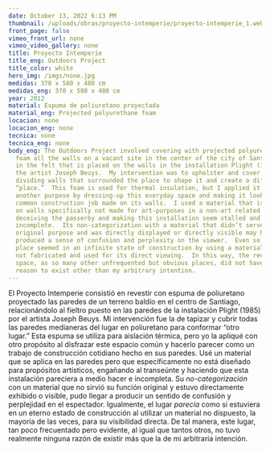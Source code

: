 ```yaml
---
date: October 13, 2022 6:13 PM
thumbnail: /uploads/obras/proyecto-intemperie/proyecto-intemperie_1.webp
front_page: false
vimeo_front_url: none
vimeo_video_gallery: none
title: Proyecto Intemperie
title_eng: Outdoors Project
title_color: white
hero_img: /imgs/none.jpg
medidas: 370 x 580 x 480 cm
medidas_eng: 370 x 580 x 480 cm
year: 2012
material: Espuma de poliuretano proyectada
material_eng: Projected polyurethane foam
locacion: none
locacion_eng: none
tecnica: none
tecnica_eng: none
body_eng: The Outdoors Project involved covering with projected polyurethane
  foam all the walls on a vacant site in the center of the city of Santiago as
  in the felt that is placed on the walls in the installation Plight (1985) by
  the artist Joseph Beuys.  My intervention was to upholster and cover the
  dividing walls that surrounded the place to shape it and create a different
  “place.”  This foam is used for thermal insulation, but I applied it with
  another purpose by dressing-up this everyday space and making it look as a
  common construction job made on its walls.  I used a material that is applied
  on walls specifically not made for art-purposes in a non-art related space,
  deceiving the passerby and making this installation seem stalled and
  incomplete.  Its non-categorization with a material that didn’t serve its
  original purpose and was directly displayed or directly visible may have
  produced a sense of confusion and perplexity on the viewer.  Even so, the
  place seemed in an infinite state of construction by using a material that is
  not fabricated and used for its direct viewing.  In this way, the recreated
  space, as so many other unfrequented but obvious places, did not have any
  reason to exist other than my arbitrary intention.
---
```

El Proyecto Intemperie consistió en revestir con espuma de poliuretano proyectado las paredes de un terreno baldío en el centro de Santiago, relacionándolo al fieltro puesto en las paredes de la instalación Plight (1985) por el artista Joseph Beuys.  Mi intervención fue la de tapizar y cubrir todas las paredes medianeras del lugar en poliuretano para conformar “otro lugar.”  Esta espuma se utiliza para aislación térmica, pero yo la apliqué con otro propósito al disfrazar este espacio común y hacerlo parecer como un trabajo de construcción cotidiano hecho en sus paredes.  Usé un material que se aplica en las paredes pero que específicamente no está diseñado para propósitos artísticos, engañando al transeúnte y haciendo que esta instalación pareciera a medio hacer e incompleta.  Su *no-categorización* con un material que no sirvió su función original y estuvo directamente exhibido o visible, pudo llegar a producir un sentido de confusión y perplejidad en el espectador.  Igualmente, el lugar *parecía* como si estuviera en un eterno estado de construcción al utilizar un material no dispuesto, la mayoría de las veces, para su visibilidad directa.  De tal manera, este lugar, tan poco frecuentado pero evidente, al igual que tantos otros, no tuvo realmente ninguna razón de existir más que la de mi arbitraria intención. 